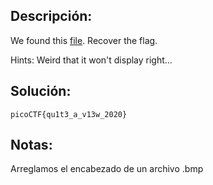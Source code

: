 ## Descripción:
We found this [file](https://mercury.picoctf.net/static/21c07c9dd20cd9f2459a0ae75d99af6e/tunn3l_v1s10n). Recover the flag.

Hints:
Weird that it won't display right...

## Solución:
```
picoCTF{qu1t3_a_v13w_2020}
```

## Notas:
Arreglamos el encabezado de un archivo .bmp